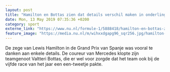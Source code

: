 ```yaml
---
layout: post
title: "Hamilton en Bottas zien dat details verschil maken in onderlinge strijd"
date: Mon, 13 May 2019 07:35:36 +0200
category: sport
externe_link: "https://www.nu.nl/formule-1/5888418/hamilton-en-bottas-zien-dat-details-verschil-maken-in-onderlinge-strijd.html"
feature_image: "https://media.nu.nl/m/wihxxdgapg96_sqr256.jpg/hamilton-en-bottas-zien-dat-details-verschil-maken-in-onderlinge-strijd.jpg"
---
```


De zege van Lewis Hamilton in de Grand Prix van Spanje was vooral te danken aan enkele details. De coureur van Mercedes klopte zijn teamgenoot Valtteri Bottas, die er wel voor zorgde dat het team ook bij de vijfde race van het jaar een een-tweetje pakte.
